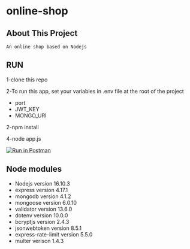# online-shop

## About This Project

    An online shop based on Nodejs

## RUN

1-clone this repo

2-To run this app, set your variables in .env file at the root of the project

- port
- JWT_KEY
- MONGO_URI

2-npm install

4-node app.js

[![Run in Postman](https://run.pstmn.io/button.svg)](https://app.getpostman.com/run-collection/12694267-636d42ca-f139-4b94-9437-46b746d51be1?action=collection%2Ffork&collection-url=entityId%3D12694267-636d42ca-f139-4b94-9437-46b746d51be1%26entityType%3Dcollection%26workspaceId%3Dbefe7c4b-c8d0-4fb8-b443-7e4deccd31ff)

## Node modules

- Nodejs version 16.10.3
- express version 4.17.1
- mongodb version 4.1.2
- mongoose version 6.0.10
- validator version 13.6.0
- dotenv version 10.0.0
- bcryptjs version 2.4.3
- jsonwebtoken version 8.5.1
- express-rate-limit version 5.5.0
- multer verison 1.4.3
